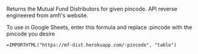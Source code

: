 Returns the Mutual Fund Distributors for given pincode.
API reverse engineered from amfi's website.

To use in Google Sheets, enter this formula and replace :pincode with the pincode you desire
```
=IMPORTHTML("https://mf-dist.herokuapp.com/:pincode", "table")
```